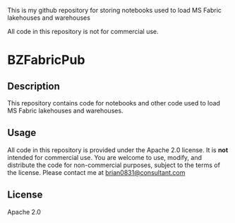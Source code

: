 This is my github repository for storing notebooks used to load MS Fabric lakehouses and warehouses

All code in this repository is not for commercial use.


# BZFabricPub

## Description
This repository contains code for notebooks and other code used to load MS Fabric lakehouses and warehouses.

## Usage
All code in this repository is provided under the Apache 2.0 license. It is **not** intended for commercial use. You are welcome to use, modify, and distribute the code for non-commercial purposes, subject to the terms of the license.
Please contact me at brian0831@consultant.com 

## License
Apache 2.0


